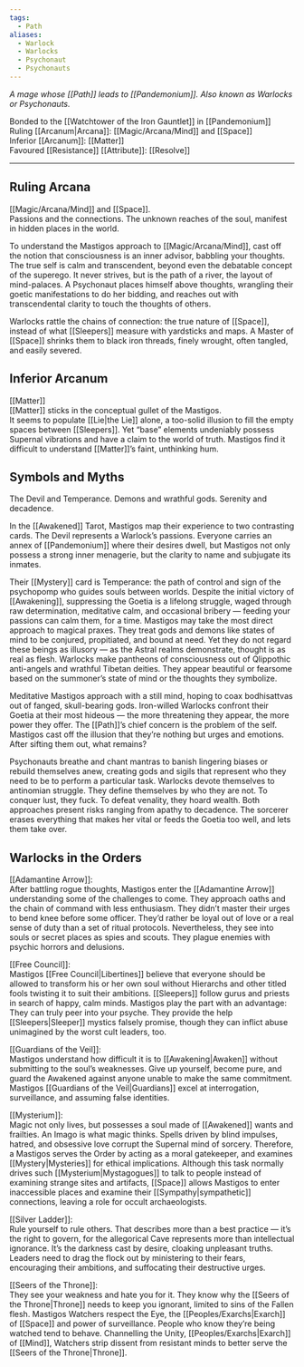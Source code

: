 ```yaml
---
tags:
  - Path
aliases:
  - Warlock
  - Warlocks
  - Psychonaut
  - Psychonauts
---
```


_A mage whose [[Path]] leads to [[Pandemonium]]. Also known as Warlocks or Psychonauts._

Bonded to the [[Watchtower of the Iron Gauntlet]] in [[Pandemonium]]\
Ruling [[Arcanum|Arcana]]: [[Magic/Arcana/Mind]] and [[Space]]\
Inferior [[Arcanum]]: [[Matter]]\
Favoured [[Resistance]] [[Attribute]]: [[Resolve]]  

---

## Ruling Arcana

[[Magic/Arcana/Mind]] and [[Space]].\
Passions and the connections. The unknown reaches of the soul, manifest in hidden places in the world. 

To understand the Mastigos approach to [[Magic/Arcana/Mind]], cast off the notion that consciousness is an inner advisor, babbling your thoughts. The true self is calm and transcendent, beyond even the debatable concept of the superego. It never strives, but is the path of a river, the layout of mind-palaces. A Psychonaut places himself above thoughts, wrangling their goetic manifestations to do her bidding, and reaches out with transcendental clarity to touch the thoughts of others. 

Warlocks rattle the chains of connection: the true nature of [[Space]], instead of what [[Sleepers]] measure with yardsticks and maps. A Master of [[Space]] shrinks them to black iron threads, finely wrought, often tangled, and easily severed.

## Inferior Arcanum

[[Matter]]\
[[Matter]] sticks in the conceptual gullet of the Mastigos.\
It seems to populate [[Lie|the Lie]] alone, a too-solid illusion to fill the empty spaces between [[Sleepers]]. Yet “base” elements undeniably possess Supernal vibrations and have a claim to the world of truth. Mastigos find it difficult to understand [[Matter]]’s faint, unthinking hum.

## Symbols and Myths

The Devil and Temperance. Demons and wrathful gods. Serenity and decadence. 

In the [[Awakened]] Tarot, Mastigos map their experience to two contrasting cards. The Devil represents a Warlock’s passions. Everyone carries an annex of [[Pandemonium]] where their desires dwell, but Mastigos not only possess a strong inner menagerie, but the clarity to name and subjugate its inmates. 

Their [[Mystery]] card is Temperance: the path of control and sign of the psychopomp who guides souls between worlds. Despite the initial victory of [[Awakening]], suppressing the Goetia is a lifelong struggle, waged through raw determination, meditative calm, and occasional bribery — feeding your passions can calm them, for a time. Mastigos may take the most direct approach to magical praxes. They treat gods and demons like states of mind to be conjured, propitiated, and bound at need. Yet they do not regard these beings as illusory — as the Astral realms demonstrate, thought is as real as flesh. Warlocks make pantheons of consciousness out of Qlippothic anti-angels and wrathful Tibetan deities. They appear beautiful or fearsome based on the summoner’s state of mind or the thoughts they symbolize. 

Meditative Mastigos approach with a still mind, hoping to coax bodhisattvas out of fanged, skull-bearing gods. Iron-willed Warlocks confront their Goetia at their most hideous — the more threatening they appear, the more power they offer. The [[Path]]’s chief concern is the problem of the self. Mastigos cast off the illusion that they’re nothing but urges and emotions. After sifting them out, what remains? 

Psychonauts breathe and chant mantras to banish lingering biases or rebuild themselves anew, creating gods and sigils that represent who they need to be to perform a particular task. Warlocks devote themselves to antinomian struggle. They define themselves by who they are not. To conquer lust, they fuck. To defeat venality, they hoard wealth. Both approaches present risks ranging from apathy to decadence. The sorcerer erases everything that makes her vital or feeds the Goetia too well, and lets them take over.

## Warlocks in the Orders

[[Adamantine Arrow]]:\
After battling rogue thoughts, Mastigos enter the [[Adamantine Arrow]] understanding some of the challenges to come. They approach oaths and the chain of command with less enthusiasm. They didn’t master their urges to bend knee before some officer. They’d rather be loyal out of love or a real sense of duty than a set of ritual protocols. Nevertheless, they see into souls or secret places as spies and scouts. They plague enemies with psychic horrors and delusions.

[[Free Council]]:\
Mastigos [[Free Council|Libertines]] believe that everyone should be allowed to transform his or her own soul without Hierarchs and other titled fools twisting it to suit their ambitions. [[Sleepers]] follow gurus and priests in search of happy, calm minds. Mastigos play the part with an advantage: They can truly peer into your psyche. They provide the help [[Sleepers|Sleeper]] mystics falsely promise, though they can inflict abuse unimagined by the worst cult leaders, too.

[[Guardians of the Veil]]:\
Mastigos understand how difficult it is to [[Awakening|Awaken]] without submitting to the soul’s weaknesses. Give up yourself, become pure, and guard the Awakened against anyone unable to make the same commitment. Mastigos [[Guardians of the Veil|Guardians]] excel at interrogation, surveillance, and assuming false identities.

[[Mysterium]]:\
Magic not only lives, but possesses a soul made of [[Awakened]] wants and frailties. An Imago is what magic thinks. Spells driven by blind impulses, hatred, and obsessive love corrupt the Supernal mind of sorcery. Therefore, a Mastigos serves the Order by acting as a moral gatekeeper, and examines [[Mystery|Mysteries]] for ethical implications. Although this task normally drives such [[Mysterium|Mystagogues]] to talk to people instead of examining strange sites and artifacts, [[Space]] allows Mastigos to enter inaccessible places and examine their [[Sympathy|sympathetic]] connections, leaving a role for occult archaeologists.

[[Silver Ladder]]:\
Rule yourself to rule others. That describes more than a best practice — it’s the right to govern, for the allegorical Cave represents more than intellectual ignorance. It’s the darkness cast by desire, cloaking unpleasant truths. Leaders need to drag the flock out by ministering to their fears, encouraging their ambitions, and suffocating their destructive urges.

[[Seers of the Throne]]:\
They see your weakness and hate you for it. They know why the [[Seers of the Throne|Throne]] needs to keep you ignorant, limited to sins of the Fallen flesh. Mastigos Watchers respect the Eye, the [[Peoples/Exarchs|Exarch]] of [[Space]] and power of surveillance. People who know they’re being watched tend to behave. Channelling the Unity, [[Peoples/Exarchs|Exarch]] of [[Mind]], Watchers strip dissent from resistant minds to better serve the [[Seers of the Throne|Throne]].